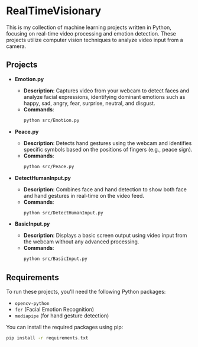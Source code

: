 # RealTimeVisionary

This is my collection of machine learning projects written in Python, focusing on real-time video processing and emotion detection. These projects utilize computer vision techniques to analyze video input from a camera.

## Projects

- **Emotion.py**

  - **Description**: Captures video from your webcam to detect faces and analyze facial expressions, identifying dominant emotions such as happy, sad, angry, fear, surprise, neutral, and disgust.
  - **Commands**:
    ```bash
    python src/Emotion.py
    ```
- **Peace.py**

  - **Description**: Detects hand gestures using the webcam and identifies specific symbols based on the positions of fingers (e.g., peace sign).
  - **Commands**:
    ```bash
    python src/Peace.py
    ```
- **DetectHumanInput.py**

  - **Description**: Combines face and hand detection to show both face and hand gestures in real-time on the video feed.
  - **Commands**:
    ```bash
    python src/DetectHumanInput.py
    ```
- **BasicInput.py**

  - **Description**: Displays a basic screen output using video input from the webcam without any advanced processing.
  - **Commands**:
    ```bash
    python src/BasicInput.py
    ```

## Requirements

To run these projects, you'll need the following Python packages:

- `opencv-python`
- `fer` (Facial Emotion Recognition)
- `mediapipe` (for hand gesture detection)

You can install the required packages using pip:

```bash
pip install -r requirements.txt
```
